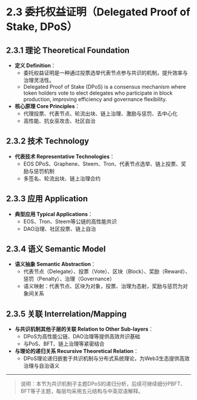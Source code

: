 # 2.3 委托权益证明（Delegated Proof of Stake, DPoS）

## 2.3.1 理论 Theoretical Foundation

- **定义 Definition**：
  - 委托权益证明是一种通过投票选举代表节点参与共识的机制，提升效率与治理灵活性。
  - Delegated Proof of Stake (DPoS) is a consensus mechanism where token holders vote to elect delegates who participate in block production, improving efficiency and governance flexibility.
- **核心原理 Core Principles**：
  - 代理投票、代表节点、轮流出块、链上治理、激励与惩罚、去中心化
  - 高性能、抗女巫攻击、社区自治

## 2.3.2 技术 Technology

- **代表技术 Representative Technologies**：
  - EOS DPoS、Graphene、Steem、Tron、代表节点选举、链上投票、奖励与惩罚机制
  - 多签名、轮流出块、链上治理合约

## 2.3.3 应用 Application

- **典型应用 Typical Applications**：
  - EOS、Tron、Steem等公链的高性能共识
  - DAO治理、社区投票、链上自治

## 2.3.4 语义 Semantic Model

- **语义抽象 Semantic Abstraction**：
  - 代表节点（Delegate）、投票（Vote）、区块（Block）、奖励（Reward）、惩罚（Penalty）、治理（Governance）
  - 语义映射：代表节点、区块为对象，投票、治理为态射，奖励与惩罚为对象间关系

## 2.3.5 关联 Interrelation/Mapping

- **与共识机制其他子层的关联 Relation to Other Sub-layers**：
  - DPoS为高性能公链、DAO治理等提供高效共识基础
  - 与PoS、BFT、链上治理等紧密结合
- **与理论的递归关系 Recursive Theoretical Relation**：
  - DPoS理论递归嵌套于共识机制与分布式系统理论，为Web3生态提供高效治理与自治语义

---

> 说明：本节为共识机制子主题DPoS的递归分析，后续可继续细分PBFT、BFT等子主题，每层均采用五元结构与中英双语解释。
